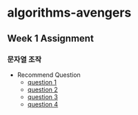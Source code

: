 # algorithms-avengers

## Week 1 Assignment
### 문자열 조작 
- Recommend Question
  - [question 1](https://leetcode.com/problems/valid-palindrome/)
  - [question 2](https://leetcode.com/problems/reorder-data-in-log-files/)
  - [question 3](https://leetcode.com/problems/most-common-word/submissions/)
  - [question 4](https://leetcode.com/problems/most-common-word/submissions/) 


